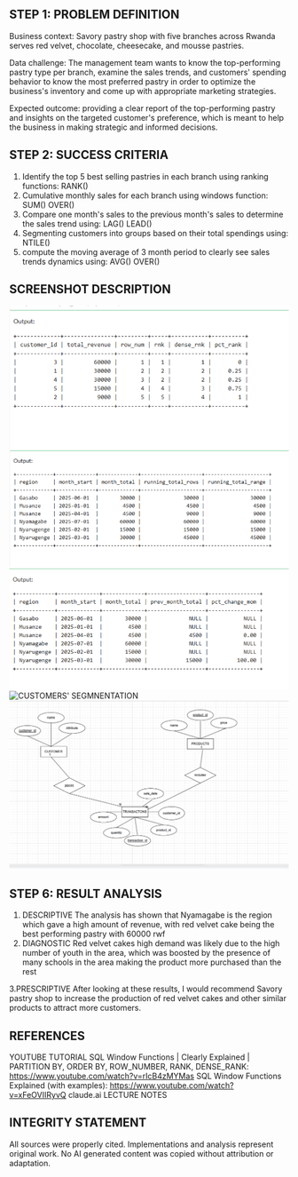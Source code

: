 ## STEP 1: PROBLEM DEFINITION 
Business context: Savory pastry shop with five branches across Rwanda serves red velvet, chocolate, cheesecake, and mousse pastries.

Data challenge: The management team wants to know the top-performing pastry type per branch, examine the sales trends, and customers' spending behavior to know the most preferred pastry in order to optimize the business's inventory and come up with appropriate marketing strategies.

Expected outcome: providing a clear report of the top-performing pastry and insights on the targeted customer's preference, which is meant to help the business in making strategic and informed decisions.

## STEP 2: SUCCESS CRITERIA
1. Identify the top 5 best selling pastries in each branch using ranking functions: RANK()
2. Cumulative monthly sales for each branch using windows function: SUM() OVER()
3. Compare one month's sales to the previous month's sales to determine the sales trend using: LAG() LEAD()
4. Segmenting customers into groups based on their total spendings using: NTILE()
5. compute the moving average of 3 month period to clearly see sales trends dynamics using: AVG() OVER()

## SCREENSHOT DESCRIPTION 
![TOP PERFORMING PASTRY](screenshots/RANK.png)
![CUMULATIVE MONTHLY SALES](screenshots/AGGREGATE.png)
![PERIOD-TO-PERIOD SLAES COMPARISON](screenshots/MONTH-OVER-MONTH.png)
![CUSTOMERS' SEGMNENTATION](screenshots/CUSTOMER-SEGMENTS.png)
![THE ER DIAGRAM OF SCHEMA](screenshots/ERD.png)

## STEP 6: RESULT ANALYSIS
1. DESCRIPTIVE
   The analysis has shown that Nyamagabe is the region which gave a high amount of revenue, with red velvet cake being the best performing pastry with 60000 rwf
2. DIAGNOSTIC
   Red velvet cakes high demand was likely due to the high number of youth in the area, which was boosted by the presence of many schools in the area making the product more    purchased than the rest

3.PRESCRIPTIVE
  After looking at these results, I would recommend Savory pastry shop to increase the production of red velvet cakes and other similar products to attract more customers.    
## REFERENCES
YOUTUBE TUTORIAL SQL Window Functions | Clearly Explained | PARTITION BY, ORDER BY, ROW_NUMBER, RANK, DENSE_RANK: https://www.youtube.com/watch?v=rIcB4zMYMas
SQL Window Functions Explained (with examples): https://www.youtube.com/watch?v=xFeOVIIRyvQ
claude.ai
LECTURE NOTES

## INTEGRITY STATEMENT
All sources were properly cited. Implementations and analysis represent original work. No AI generated content was copied without attribution or adaptation.
